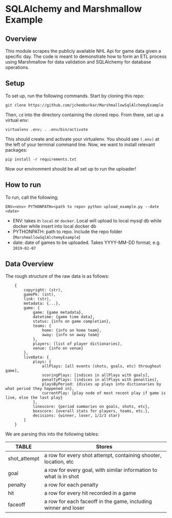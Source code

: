 # SQLAlchemy and Marshmallow Example

## Overview

This module scrapes the publicly available NHL Api for game data given a specific day. The code is meant to demonstrate how to form an ETL process using Marshmallow for data validation and SQLAlchemy for database operations.

## Setup

To set up, run the following commands. Start by cloning this repo:

`git clone https://github.com/jchemburkar/MarshmallowSqlAlchemyExample`

Then, `cd` into the directory containing the cloned repo. From there, set up a virtual env:

`virtualenv .env; . .env/bin/activate`

This should create and activate your virtualenv. You should see `(.env)` at the left of your terminal command line. Now, we want to install relevant packages:

`pip install -r requirements.txt` 

Now our environment should be all set up to run the uploader!

## How to run

To run, call the following;

`ENV=<env> PYTHONPATH=<path to repo> python upload_example.py --date <date>`

* ENV: takes in `local` or `docker`. Local will upload to local mysql db while docker while insert into local docker db
* PYTHONPATH: path to repo. Include the repo folder (`MarshmallowSqlAlchemyExample`)
* date: date of games to be uploaded. Takes YYYY-MM-DD format; e.g. `2019-02-07`

## Data Overview

The rough structure of the raw data is as follows:
```
	{
		copyright: (str),
		gamePk: (int),
		link: (str),
		metadata: {...},
		game: {
			game: {game metadata},
			datetime: {game time data},
			status: {info on game completion},
			teams: {
				home: {info on home team},
				away: {info on away team}
			},
			players: [list of player dictionaries],
			venue: {info on venue}
		},
		liveData: {
			plays: {
				allPlays: [all events (shots, goals, etc) throughout game],
				scoringPlays: [indices in allPlays with goals],
				penaltyPlays: [indices in allPlays with penalties],
				playsByPeriod: {divies up plays into dictionaries by what period they happened in},
				currentPlay: {play node of most recent play if game is live, else the last play}
			},
			linescore: {period summaries on goals, shots, etc},
			boxscore: {overall stats for players, teams, etc.},
			decisions: {winner, loser, 1/2/3 star}
		}
	}
```

We are parsing this into the following tables:

| TABLE        | Stores                                                            |
|--------------|-------------------------------------------------------------------|
| shot_attempt | a row for every shot attempt, containing shooter, location, etc   |
| goal         | a row for every goal, with similar information to what is in shot |
| penalty      | a row for each penalty                                            |
| hit          | a row for every hit recorded in a game                            |
| faceoff      | a row for each faceoff in the game, including winner and loser    |